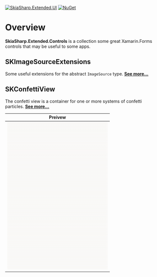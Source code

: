 [![SkiaSharp.Extended.UI](https://img.shields.io/nuget/vpre/SkiaSharp.Extended.UI.svg?maxAge=2592000)](https://www.nuget.org/packages/SkiaSharp.Extended.UI)  [![NuGet](https://img.shields.io/nuget/dt/SkiaSharp.Extended.UI.svg)](https://www.nuget.org/packages/SkiaSharp.Extended.UI)

# Overview

**SkiaSharp.Extended.Controls** is a collection some great Xamarin.Forms controls
that may be useful to some apps.

## SKImageSourceExtensions

Some useful extensions for the abstract `ImageSource` type. [**See more...**](skimagesourceextensions)

## SKConfettiView

The confetti view is a container for one or more systems of confetti particles. [**See more...**](skconfettiview)

| Preivew |
| :-----: |
| ![top-stream](../../images/ui/controls/skconfettiview/top-stream.gif) |
